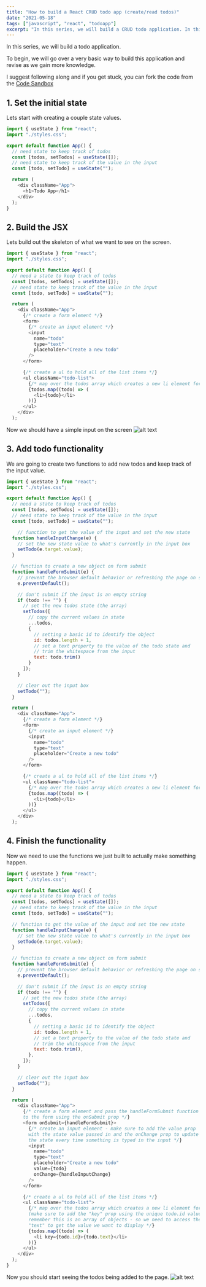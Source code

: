 ```yaml
---
title: "How to build a React CRUD todo app (create/read todos)"
date: "2021-05-18"
tags: ["javascript", "react", "todoapp"]
excerpt: "In this series, we will build a CRUD todo application. In this post I will show you how to create and display the todos."
---
```


In this series, we will build a todo application.

To begin, we will go over a very basic way to build this application and revise as we gain more knowledge.

I suggest following along and if you get stuck, you can fork the code from the [Code Sandbox](https://codesandbox.io/s/build-a-todo-app-with-react-cc4l8)

## 1. Set the initial state

Lets start with creating a couple state values.

```js
import { useState } from "react";
import "./styles.css";

export default function App() {
  // need state to keep track of todos
  const [todos, setTodos] = useState([]);
  // need state to keep track of the value in the input
  const [todo, setTodo] = useState("");

  return (
    <div className="App">
      <h1>Todo App</h1>
    </div>
  );
}
```

## 2. Build the JSX

Lets build out the skeleton of what we want to see on the screen.

```js
import { useState } from "react";
import "./styles.css";

export default function App() {
  // need a state to keep track of todos
  const [todos, setTodos] = useState([]);
  // need state to keep track of the value in the input
  const [todo, setTodo] = useState("");

  return (
    <div className="App">
      {/* create a form element */}
      <form>
        {/* create an input element */}
        <input
          name="todo"
          type="text"
          placeholder="Create a new todo"
        />
      </form>

      {/* create a ul to hold all of the list items */}
      <ul className="todo-list">
        {/* map over the todos array which creates a new li element for every todo */}
        {todos.map((todo) => (
          <li>{todo}</li>
        ))}
      </ul>
    </div>
  );
```

Now we should have a simple input on the screen ![alt text](https://dev-to-uploads.s3.amazonaws.com/uploads/articles/khlcst21e896g5r50mvk.png)

## 3. Add todo functionality

We are going to create two functions to add new todos and keep track of the input value.

```js
import { useState } from "react";
import "./styles.css";

export default function App() {
  // need a state to keep track of todos
  const [todos, setTodos] = useState([]);
  // need state to keep track of the value in the input
  const [todo, setTodo] = useState("");

    // function to get the value of the input and set the new state
  function handleInputChange(e) {
    // set the new state value to what's currently in the input box
    setTodo(e.target.value);
  }

  // function to create a new object on form submit
  function handleFormSubmit(e) {
    // prevent the browser default behavior or refreshing the page on submit
    e.preventDefault();

    // don't submit if the input is an empty string
    if (todo !== "") {
      // set the new todos state (the array)
      setTodos([
        // copy the current values in state
        ...todos,
        {
          // setting a basic id to identify the object
          id: todos.length + 1,
          // set a text property to the value of the todo state and
          // trim the whitespace from the input
          text: todo.trim()
        }
      ]);
    }

    // clear out the input box
    setTodo("");
  }

  return (
    <div className="App">
      {/* create a form element */}
      <form>
        {/* create an input element */}
        <input
          name="todo"
          type="text"
          placeholder="Create a new todo"
        />
      </form>

      {/* create a ul to hold all of the list items */}
      <ul className="todo-list">
        {/* map over the todos array which creates a new li element for every todo */}
        {todos.map((todo) => (
          <li>{todo}</li>
        ))}
      </ul>
    </div>
  );
```

## 4. Finish the functionality

Now we need to use the functions we just built to actually make something happen.

```js
import { useState } from "react";
import "./styles.css";

export default function App() {
  // need a state to keep track of todos
  const [todos, setTodos] = useState([]);
  // need state to keep track of the value in the input
  const [todo, setTodo] = useState("");

  // function to get the value of the input and set the new state
  function handleInputChange(e) {
    // set the new state value to what's currently in the input box
    setTodo(e.target.value);
  }

  // function to create a new object on form submit
  function handleFormSubmit(e) {
    // prevent the browser default behavior or refreshing the page on submit
    e.preventDefault();

    // don't submit if the input is an empty string
    if (todo !== "") {
      // set the new todos state (the array)
      setTodos([
        // copy the current values in state
        ...todos,
        {
          // setting a basic id to identify the object
          id: todos.length + 1,
          // set a text property to the value of the todo state and
          // trim the whitespace from the input
          text: todo.trim(),
        },
      ]);
    }

    // clear out the input box
    setTodo("");
  }

  return (
    <div className="App">
      {/* create a form element and pass the handleFormSubmit function 
      to the form using the onSubmit prop */}
      <form onSubmit={handleFormSubmit}>
        {/* create an input element - make sure to add the value prop 
        with the state value passed in and the onChange prop to update
        the state every time something is typed in the input */}
        <input
          name="todo"
          type="text"
          placeholder="Create a new todo"
          value={todo}
          onChange={handleInputChange}
        />
      </form>

      {/* create a ul to hold all of the list items */}
      <ul className="todo-list">
        {/* map over the todos array which creates a new li element for every todo
        (make sure to add the "key" prop using the unique todo.id value to the li element)
        remember this is an array of objects - so we need to access the property 
        "text" to get the value we want to display */}
        {todos.map((todo) => (
          <li key={todo.id}>{todo.text}</li>
        ))}
      </ul>
    </div>
  );
}
```

Now you should start seeing the todos being added to the page. ![alt text](https://dev-to-uploads.s3.amazonaws.com/uploads/articles/nbdzvb4fnyxtn2bv5nuj.png)
